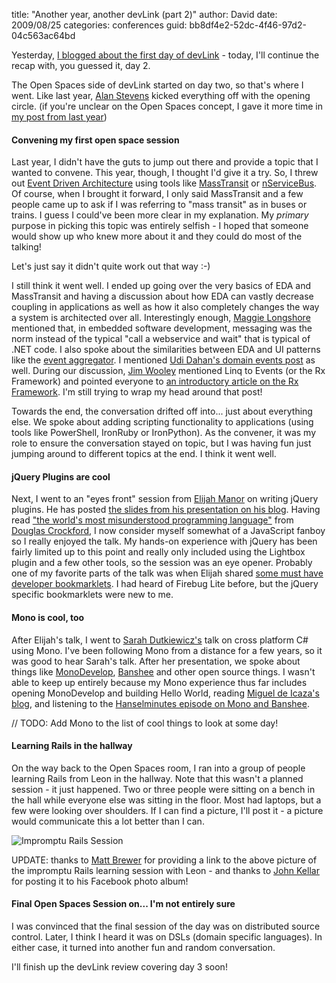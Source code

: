 
title: "Another year, another devLink (part 2)"
author: David
date: 2009/08/25
categories: conferences
guid: bb8df4e2-52dc-4f46-97d2-04c563ac64bd

Yesterday, [I blogged about the first day of devLink](/blog/2009/08/24/another-year-another-devlink-part-1/) - today, I'll continue the recap with, you guessed it, day 2. 

The Open Spaces side of devLink started on day two, so that's where I went. Like last year, [Alan Stevens](http://netcave.org/) kicked everything off with the opening circle. (if you're unclear on the Open Spaces concept, I gave it more time in [my post from last year](/blog/2008/08/27/devlink-2008-recap/))

#### Convening my first open space session

Last year, I didn't have the guts to jump out there and provide a topic that I wanted to convene. This year, though, I thought I'd give it a try. So, I threw out [Event Driven Architecture](http://en.wikipedia.org/wiki/Event-driven_architecture) using tools like [MassTransit](http://code.google.com/p/masstransit/) or [nServiceBus](http://www.nservicebus.com/). Of course, when I brought it forward, I only said MassTransit and a few people came up to ask if I was referring to "mass transit" as in buses or trains. I guess I could've been more clear in my explanation. My *primary* purpose in picking this topic was entirely selfish - I hoped that someone would show up who knew more about it and they could do most of the talking!

Let's just say it didn't quite work out that way :-) 

I still think it went well. I ended up going over the very basics of EDA and MassTransit and having a discussion about how EDA can vastly decrease coupling in applications as well as how it also completely changes the way a system is architected over all. Interestingly enough, [Maggie Longshore](http://maggieplusplus.com/) mentioned that, in embedded software development, messaging was the norm instead of the typical "call a webservice and wait" that is typical of .NET code. I also spoke about the similarities between EDA and UI patterns like the [event aggregator](http://martinfowler.com/eaaDev/EventAggregator.html). I mentioned [Udi Dahan's domain events post](http://www.udidahan.com/2009/06/14/domain-events-salvation/) as well. During our discussion, [Jim Wooley](http://www.thinqlinq.com/) mentioned Linq to Events (or the Rx Framework) and pointed everyone to [an introductory article on the Rx Framework](http://themechanicalbride.blogspot.com/2009/07/introducing-rx-linq-to-events.html). I'm still trying to wrap my head around that post! 

Towards the end, the conversation drifted off into... just about everything else. We spoke about adding scripting functionality to applications (using tools like PowerShell, IronRuby or IronPython). As the convener, it was my role to ensure the conversation stayed on topic, but I was having fun just jumping around to different topics at the end. I think it went well.

#### jQuery Plugins are cool

Next, I went to an "eyes front" session from [Elijah Manor](http://elijahmanor.com/) on writing jQuery plugins. He has posted [the slides from his presentation on his blog](http://elijahmanor.com/2009/08/14/HowToCreateYourOwnJQueryPlugin.aspx). Having read ["the world's most misunderstood programming language"](http://www.crockford.com/javascript/javascript.html) from [Douglas Crockford](http://www.crockford.com/), I now consider myself somewhat of a JavaScript fanboy so I really enjoyed the talk. My hands-on experience with jQuery has been fairly limited up to this point and really only included using the Lightbox plugin and a few other tools, so the session was an eye opener. Probably one of my favorite parts of the talk was when Elijah shared [some must have developer bookmarklets](http://elijahmanor.com/2009/08/19/12MustHaveWebDeveloperBookmarklets.aspx). I had heard of Firebug Lite before, but the jQuery specific bookmarklets were new to me.

#### Mono is cool, too

After Elijah's talk, I went to [Sarah Dutkiewicz's](http://www.codinggeekette.com/) talk on cross platform C# using Mono. I've been following Mono from a distance for a few years, so it was good to hear Sarah's talk. After her presentation, we spoke about things like [MonoDevelop](http://monodevelop.com/), [Banshee](http://banshee-project.org/) and other open source things. I wasn't able to keep up entirely because my Mono experience thus far includes opening MonoDevelop and building Hello World, reading [Miguel de Icaza's blog](http://tirania.org/blog/), and listening to the [Hanselminutes episode on Mono and Banshee](http://www.hanselminutes.com/default.aspx?showID=186).

// TODO: Add Mono to the list of cool things to look at some day!

#### Learning Rails in the hallway

On the way back to the Open Spaces room, I ran into a group of people learning Rails from Leon in the hallway. Note that this wasn't a planned session - it just happened. Two or three people were sitting on a bench in the hall while everyone else was sitting in the floor. Most had laptops, but a few were looking over shoulders. If I can find a picture, I'll post it - a picture would communicate this a lot better than I can. 

![Impromptu Rails Session](http://www.mohundro.com/blog/content/binary/WindowsLiveWriter/AnotheryearanotherdevLinkpart2_F5A9/image_3.png)

UPDATE: thanks to [Matt Brewer](http://mattbrewer.mp/) for providing a link to the above picture of the impromptu Rails learning session with Leon - and thanks to [John Kellar](http://www.johnkellar.com/) for posting it to his Facebook photo album!

#### Final Open Spaces Session on... I'm not entirely sure

I was convinced that the final session of the day was on distributed source control. Later, I think I heard it was on DSLs (domain specific languages). In either case, it turned into another fun and random conversation. 

I'll finish up the devLink review covering day 3 soon!

